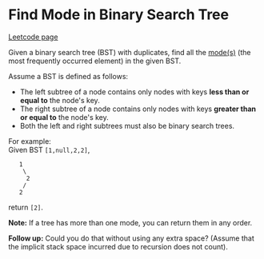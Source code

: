 # Find Mode in Binary Search Tree
[Leetcode page](https://leetcode.com/problems/find-mode-in-binary-search-tree/description)

Given a binary search tree (BST) with duplicates, find all the
[mode(s)](https://en.wikipedia.org/wiki/Mode_\(statistics\)) (the most
frequently occurred element) in the given BST.

Assume a BST is defined as follows:

  * The left subtree of a node contains only nodes with keys **less than or equal to** the node's key.
  * The right subtree of a node contains only nodes with keys **greater than or equal to** the node's key.
  * Both the left and right subtrees must also be binary search trees.

For example:  
Given BST `[1,null,2,2]`,  

    
    
       1
        \
         2
        /
       2
    

return `[2]`.

**Note:** If a tree has more than one mode, you can return them in any order.

**Follow up:** Could you do that without using any extra space? (Assume that
the implicit stack space incurred due to recursion does not count).

